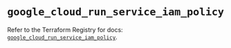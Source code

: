 # `google_cloud_run_service_iam_policy`

Refer to the Terraform Registry for docs: [`google_cloud_run_service_iam_policy`](https://registry.terraform.io/providers/hashicorp/google-beta/6.40.0/docs/resources/google_cloud_run_service_iam_policy).

